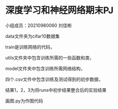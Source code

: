 # 深度学习和神经网络期末PJ

小组成员：20210980060 刘佳彬


data文件夹为cifar10数据集

train是训练网络的代码，

utils文件夹中包含训练所需的一些函数和类，

model文件夹中包含训练所需网络结构，

四个.csv文件中包含训练及测试得到的初步数据，

结果1，2，3为将runs中初步结果整合后的实验结果

画图.py为作图代码


